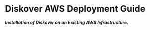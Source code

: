 <br>
<h1>Diskover AWS Deployment Guide</h1>

##### Installation of Diskover on an Existing AWS Infrastructure.
